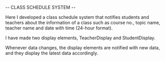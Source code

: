 -- CLASS SCHEDULE SYSTEM --

Here I developed a class schedule system that notifies students and teachers
about the information of a class such as course no., topic name, teacher name and date
with time (24-hour format).

I have made two display elements, TeacherDisplay and
StudentDisplay. 

Whenever data changes, the display elements are notified with new data, and they
display the latest data accordingly.
